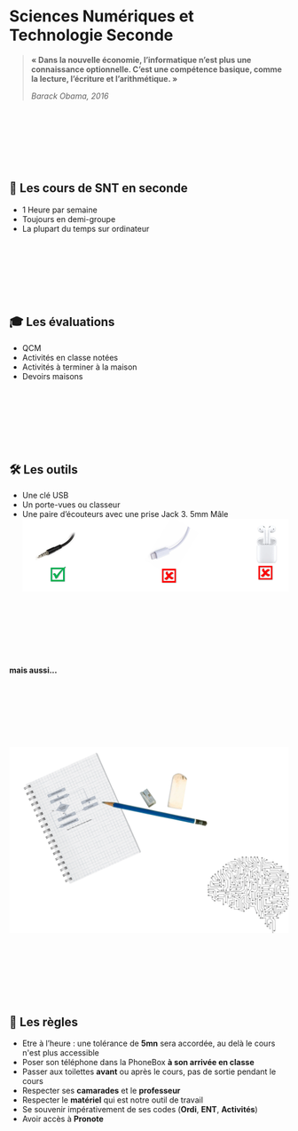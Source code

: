 # Sciences Numériques et Technologie Seconde

>__« Dans la nouvelle économie, l’informatique n’est plus une connaissance optionnelle. C’est une compétence basique, comme la lecture, l’écriture et l’arithmétique. »__
>
>_Barack Obama, 2016_

<br><br><br><br><br><br>

## 📖 Les cours de SNT en seconde
- 1 Heure par semaine 
-	Toujours en demi-groupe
-	La plupart du temps sur ordinateur

<br><br><br><br><br><br>

## 🎓 Les évaluations
-	QCM 
-	Activités en classe notées
-	Activités à terminer à la maison
-	Devoirs maisons

<br><br><br><br><br><br>

## 🛠 Les outils
-	Une clé USB 
-	Un porte-vues ou classeur
-	Une paire d’écouteurs avec une prise Jack 3. 5mm Mâle
![ecouteurs](https://raw.githubusercontent.com/abrugiere/snt/main/_res/0.0.ecouteurs.png "Pas de blueutooth ni Lightning Apple")

<br><br><br><br><br><br>

**mais aussi...**  

<br><br><br><br><br><br>

![Cahier crayon gomme cerveau](https://raw.githubusercontent.com/abrugiere/snt/main/_res/0.0.outils2.png "Mais à ne pas oublier")  

<br><br><br><br><br><br>

## 📜 Les règles
- Etre à l’heure : une tolérance de **5mn** sera accordée, au delà le cours n'est plus accessible
- Poser son téléphone dans la PhoneBox **à son arrivée en classe**
- Passer aux toilettes **avant** ou après le cours, pas de sortie pendant le cours
- Respecter ses **camarades** et le **professeur**
- Respecter le **matériel** qui est notre outil de travail
-	Se souvenir impérativement de ses codes (**Ordi**, **ENT**, **Activités**)
-	Avoir accès à **Pronote**
